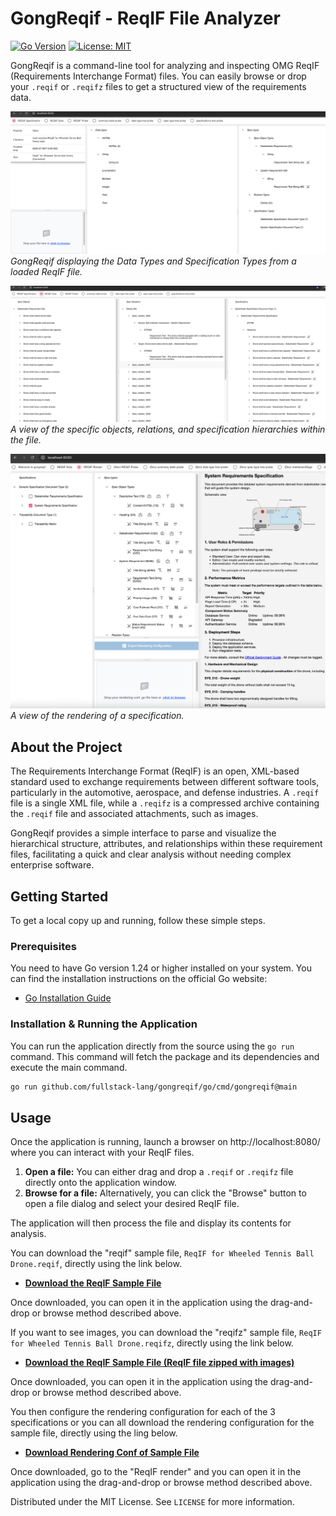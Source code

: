 # GongReqif - ReqIF File Analyzer

[![Go Version](https://img.shields.io/badge/Go-1.24-blue.svg)](https://go.dev/doc/install)
[![License: MIT](https://img.shields.io/badge/License-MIT-yellow.svg)](https://opensource.org/licenses/MIT)

GongReqif is a command-line tool for analyzing and inspecting OMG ReqIF (Requirements Interchange Format) files. You can easily browse or drop your `.reqif` or `.reqifz` files to get a structured view of the requirements data.

![Datatypes and Spec Types from a loaded ReqIF file](docs/screenshot.png)
*GongReqif displaying the Data Types and Specification Types from a loaded ReqIF file.*

![A view of the specific objects, relations, and specification hierarchies within the file.](docs/screenshot2.png)
*A view of the specific objects, relations, and specification hierarchies within the file.*

![A view of the rendering of a specification.](docs/screenshot3.png)
*A view of the rendering of a specification.*


## About the Project

The Requirements Interchange Format (ReqIF) is an open, XML-based standard used to exchange requirements between different software tools, particularly in the automotive, aerospace, and defense industries. A `.reqif` file is a single XML file, while a `.reqifz` is a compressed archive containing the `.reqif` file and associated attachments, such as images.

GongReqif provides a simple interface to parse and visualize the hierarchical structure, attributes, and relationships within these requirement files, facilitating a quick and clear analysis without needing complex enterprise software.

## Getting Started

To get a local copy up and running, follow these simple steps.

### Prerequisites

You need to have Go version 1.24 or higher installed on your system. You can find the installation instructions on the official Go website:

- [Go Installation Guide](https://go.dev/doc/install)

### Installation & Running the Application

You can run the application directly from the source using the `go run` command. This command will fetch the package and its dependencies and execute the main command.

```sh
go run github.com/fullstack-lang/gongreqif/go/cmd/gongreqif@main
```

## Usage

Once the application is running, launch a browser on http://localhost:8080/ where you can interact with your ReqIF files.

1.  **Open a file:** You can either drag and drop a `.reqif` or `.reqifz` file directly onto the application window.
2.  **Browse for a file:** Alternatively, you can click the "Browse" button to open a file dialog and select your desired ReqIF file.

The application will then process the file and display its contents for analysis.

You can download the "reqif" sample file, `ReqIF for Wheeled Tennis Ball Drone.reqif`, directly using the link below.

* **[Download the ReqIF Sample File](https://raw.githubusercontent.com/fullstack-lang/gongreqif/main/go/cmd/gongreqif/reqif%20samples/ReqIF%20for%20Wheeled%20Tennis%20Ball%20Drone.reqif)**

Once downloaded, you can open it in the application using the drag-and-drop or browse method described above.

If you want to see images, you can download the "reqifz" sample file, `ReqIF for Wheeled Tennis Ball Drone.reqifz`, directly using the link below.

* **[Download the ReqIF Sample File (ReqIF file zipped with images)](https://github.com/fullstack-lang/gongreqif/blob/main/go/cmd/gongreqif/reqif%20samples/ReqIF%20for%20Wheeled%20Tennis%20Ball%20Drone.reqifz)**

Once downloaded, you can open it in the application using the drag-and-drop or browse method described above.

You then configure the rendering configuration for each of the 3 specifications or you can all download the rendering configuration for the sample file, directly using the ling below.

* **[Download Rendering Conf of Sample File](https://github.com/fullstack-lang/gongreqif/blob/main/go/cmd/gongreqif/reqif%20samples/reqif%20samples_ReqIF%20for%20Wheeled%20Tennis%20Ball%20Drone-renderingConf.go)**

Once downloaded, go to the "ReqIF render" and you can open it in the application using the drag-and-drop or browse method described above.

Distributed under the MIT License. See `LICENSE` for more information.
